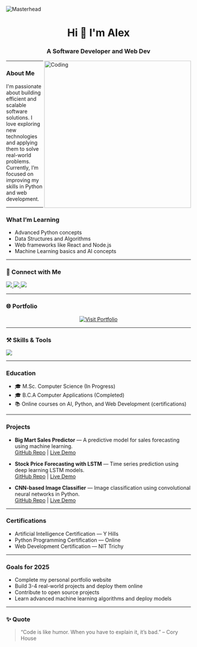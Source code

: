 ![Masterhead](https://firebasestorage.googleapis.com/v0/b/flexi-coding.appspot.com/o/dempgi7-520f8d5f-63d4-4453-8822-dbc149ae27f8.gif?alt=media&token=91c0c7b2-93c3-4029-b011-1a8703c5730d)

<h1 align="center">Hi 👋 I'm Alex</h1>
<h3 align="center">A Software Developer and Web Dev</h3>
<img align="right" alt="Coding" width="400" src="https://cdn.dribbble.com/users/1162077/screenshots/3848914/programmer.gif">

---

### About Me

I'm passionate about building efficient and scalable software solutions. I love exploring new technologies and applying them to solve real-world problems. Currently, I’m focused on improving my skills in Python and web development.

---

### What I’m Learning

- Advanced Python concepts  
- Data Structures and Algorithms  
- Web frameworks like React and Node.js  
- Machine Learning basics and AI concepts

---

### 🔗 Connect with Me

<p align="left">
  <a href="https://linkedin.com/in/alex2004" target="_blank">
    <img src="https://img.shields.io/badge/LinkedIn-blue?style=for-the-badge&logo=linkedin&logoColor=white" />
  </a>
  <a href="https://instagram.com/__.alex.__2004" target="_blank">
    <img src="https://img.shields.io/badge/Instagram-E4405F?style=for-the-badge&logo=instagram&logoColor=white" />
  </a>
  <a href="mailto:alexv9818@gmail.com" target="_blank">
    <img src="https://img.shields.io/badge/Email-D14836?style=for-the-badge&logo=gmail&logoColor=white" />
  </a>
</p>

---

### 🌐 Portfolio

<p align="center"> <a href="https://alex-personal-portfolio.vercel.app" target="_blank"> <img src="https://img.shields.io/badge/Visit%20My%20Portfolio-Click%20Here-blueviolet?style=for-the-badge&logo=vercel&logoColor=white" alt="Visit Portfolio" /> </a> </p>

---

### ⚒️ Skills & Tools

<p align="left">
  <img src="https://skillicons.dev/icons?i=python,java,c,cpp,html,css,js,react,nodejs,mongodb,mysql,git,graphql,bootstrap,tailwind" />
</p>

---

### Education

- 🎓 M.Sc. Computer Science (In Progress)  
- 🎓 B.C.A Computer Applications (Completed)  
- 📚 Online courses on AI, Python, and Web Development (certifications)

---

### Projects

- **Big Mart Sales Predictor** — A predictive model for sales forecasting using machine learning.  
  [GitHub Repo](https://github.com/Alex-v2004/Big-Mart-Sales-Prediction.git) | [Live Demo](#)

- **Stock Price Forecasting with LSTM** — Time series prediction using deep learning LSTM models.  
  [GitHub Repo](https://github.com/Alex-v2004/Stock-price-predictor.git) | [Live Demo](#)

- **CNN-based Image Classifier** — Image classification using convolutional neural networks in Python.  
  [GitHub Repo](https://github.com/Alex-v2004/Image-Classification-with-Convolutional-Neural-Networks-CNNs-.git) | [Live Demo](#)

---

### Certifications

- Artificial Intelligence Certification — Y Hills  
- Python Programming Certification — Online  
- Web Development Certification — NIT Trichy

---

### Goals for 2025

- Complete my personal portfolio website  
- Build 3-4 real-world projects and deploy them online  
- Contribute to open source projects  
- Learn advanced machine learning algorithms and deploy models

---

### ✨ Quote

> “Code is like humor. When you have to explain it, it’s bad.” – Cory House

